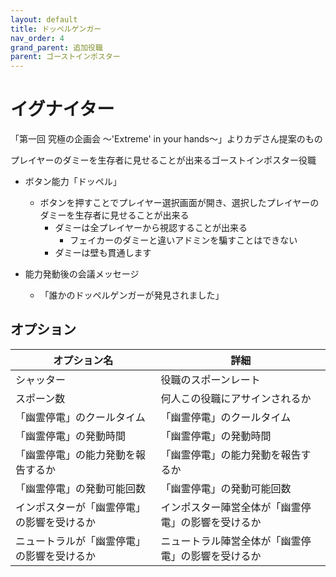 ```yaml
---
layout: default
title: ドッペルゲンガー
nav_order: 4
grand_parent: 追加役職
parent: ゴーストインポスター
---
```


# イグナイター

「第一回 究極の企画会  ～'Extreme' in your hands～」よりカデさん提案のもの

プレイヤーのダミーを生存者に見せることが出来るゴーストインポスター役職<br>
- ボタン能力「ドッペル」
  - ボタンを押すことでプレイヤー選択画面が開き、選択したプレイヤーのダミーを生存者に見せることが出来る
    - ダミーは全プレイヤーから視認することが出来る
      - フェイカーのダミーと違いアドミンを騙すことはできない
    - ダミーは壁も貫通します

- 能力発動後の会議メッセージ
  - 「誰かのドッペルゲンガーが発見されました」

## オプション

|  オプション名 |  詳細  |
| ---- | ---- |
|  シャッター  | 役職のスポーンレート |
|  スポーン数  | 何人この役職にアサインされるか |
| 「幽霊停電」のクールタイム |「幽霊停電」のクールタイム |
| 「幽霊停電」の発動時間 | 「幽霊停電」の発動時間 |
| 「幽霊停電」の能力発動を報告するか |「幽霊停電」の能力発動を報告するか |
| 「幽霊停電」の発動可能回数 | 「幽霊停電」の発動可能回数 |
| インポスターが「幽霊停電」の影響を受けるか | インポスター陣営全体が「幽霊停電」の影響を受けるか |
| ニュートラルが「幽霊停電」の影響を受けるか | ニュートラル陣営全体が「幽霊停電」の影響を受けるか |

